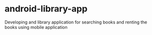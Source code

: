 # android-library-app
Developing and library application for searching books and renting the books using mobile application
